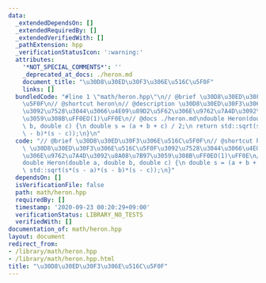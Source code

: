 ```yaml
---
data:
  _extendedDependsOn: []
  _extendedRequiredBy: []
  _extendedVerifiedWith: []
  _pathExtension: hpp
  _verificationStatusIcon: ':warning:'
  attributes:
    '*NOT_SPECIAL_COMMENTS*': ''
    _deprecated_at_docs: ./heron.md
    document_title: "\u30D8\u30ED\u30F3\u306E\u516C\u5F0F"
    links: []
  bundledCode: "#line 1 \"math/heron.hpp\"\n// @brief \u30D8\u30ED\u30F3\u306E\u516C\
    \u5F0F\n// @shortcut heron\n// @description \u30D8\u30ED\u30F3\u306E\u516C\u5F0F\
    \u3092\u7528\u3044\u3066\u4E09\u89D2\u5F62\u306E\u9762\u7A4D\u3092\u8A08\u7B97\
    \u3059\u308B\uFF0EO(1)\uFF0E\n// @docs ./heron.md\ndouble Heron(double a, double\
    \ b, double c) {\n double s = (a + b + c) / 2;\n return std::sqrt(s*(s - a)*(s\
    \ - b)*(s - c));\n}\n"
  code: "// @brief \u30D8\u30ED\u30F3\u306E\u516C\u5F0F\n// @shortcut heron\n// @description\
    \ \u30D8\u30ED\u30F3\u306E\u516C\u5F0F\u3092\u7528\u3044\u3066\u4E09\u89D2\u5F62\
    \u306E\u9762\u7A4D\u3092\u8A08\u7B97\u3059\u308B\uFF0EO(1)\uFF0E\n// @docs ./heron.md\n\
    double Heron(double a, double b, double c) {\n double s = (a + b + c) / 2;\n return\
    \ std::sqrt(s*(s - a)*(s - b)*(s - c));\n}"
  dependsOn: []
  isVerificationFile: false
  path: math/heron.hpp
  requiredBy: []
  timestamp: '2020-09-23 00:20:29+09:00'
  verificationStatus: LIBRARY_NO_TESTS
  verifiedWith: []
documentation_of: math/heron.hpp
layout: document
redirect_from:
- /library/math/heron.hpp
- /library/math/heron.hpp.html
title: "\u30D8\u30ED\u30F3\u306E\u516C\u5F0F"
---
```

